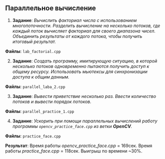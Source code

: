 ## Параллельное вычисление
1) **Задание**: *Вычислить факториал числа с использованием многопоточности. Разделить вычисление на несколько потоков, где каждый поток вычисляет факториал для своего диапазона чисел. Объединить результаты от каждого потока, чтобы получить итоговый результат.*

**Файлы**: ```lab_factorial.cpp```

2) **Задание**: *Создать программу, имитирующую ситуацию, в которой несколько потоков одновременно пытаются получить доступ к общему ресурсу. Использовать мьютексы для синхронизации доступа к общим данным.*

**Файлы**: ```parallel_laba_2.cpp```

3) **Задание**: *Вывести приветствие несколько раз. Ввести количество потоков и вывести порядок потоков.*

**Файлы**: ```parallel_practice_1.cpp```

4) **Задание**: *Ускорить при помощи параллельных вычислений работу программы ```opencv_practice_face.cpp``` из ветки **OpenCV**.*

**Файлы**: ```practice_face.cpp```

**Результат**: Время работы *opencv_practice_face.cpp* = 169сек. Время работы *practice_face.cpp* = 118сек. Выигрыш по времени ~30%.
